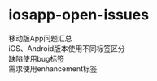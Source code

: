 iosapp-open-issues
==================

移动版App问题汇总  
iOS、Android版本使用不同标签区分  
缺陷使用bug标签  
需求使用enhancement标签  
